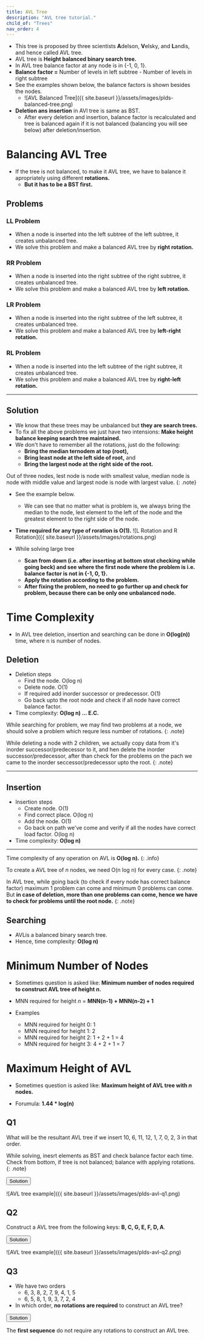 ```yaml
---
title: AVL Tree
description: "AVL tree tutorial."
child_of: "Trees"
nav_order: 4
---
```


- This tree is proposed by three scientists **A**delson, **V**elsky, and **L**andis, and hence called AVL tree.
- AVL tree is **Height balanced binary search tree.**
- In AVL tree balance factor at any node is in {-1, 0, 1}.
- **Balance factor =** Number of levels in left subtree - Number of levels in right subtree
- See the examples shown below, the balance factors is shown besides the nodes.
    - ![AVL Balanced Tree]({{ site.baseurl }}/assets/images/plds-balanced-tree.png)
- **Deletion ans insertion** in AVl tree is same as BST.
    - After every deletion and insertion, balance factor is recalculated and tree is balanced again if it is not balanced (balancing you will see below) after deletion/insertion.

# Balancing AVL Tree

- If the tree is not balanced, to make it AVL tree, we have to balance it apropriately using different **rotations.**
    - **But it has to be a BST first.**

## Problems

### LL Problem

- When a node is inserted into the left subtree of the left subtree, it creates unbalanced tree.
- We solve this problem and make a balanced AVL tree by **right rotation.**

### RR Problem

- When a node is inserted into the right subtree of the right subtree, it creates unbalanced tree.
- We solve this problem and make a balanced AVL tree by **left rotation.**

### LR Problem

- When a node is inserted into the right subtree of the left subtree, it creates unbalanced tree.
- We solve this problem and make a balanced AVL tree by **left-right rotation.**

### RL Problem

- When a node is inserted into the left subtree of the right subtree, it creates unbalanced tree.
- We solve this problem and make a balanced AVL tree by **right-left rotation.**

***

## Solution

- We know that these trees may be unbalanced but **they are search trees.**
- To fix all the above problems we just have two intensions: **Make height balance keeping search tree maintained.**
- We don't have to remember all the rotations, just do the following:
    - **Bring the median ternodem at top (root),**
    - **Bring least node at the left side of root,** and
    - **Bring the largest node at the right side of the root.**

Out of three nodes, lest node is node with smallest value, median node is node with middle value and largest node is node with largest value.
{: .note}

 - See the example below.
    - We can see that no matter what is problem is, we always bring the median to the node, lest element to the left of the node and the greatest element to the right side of the node.
- **Time required for any type of roration is O(1).**
![L Rotation and R Rotation]({{ site.baseurl }}/assets/images/rotations.png)

- While solving large tree
    - **Scan from down (i.e. after inserting at bottom strat checking while going beck) and see where the first node where the problem is i.e. balance factor is not in {-1, 0, 1}.**
    - **Apply the rotation according to the problem.**
    - **After fixing the problem, no need to go further up and check for problem, because there can be only one unbalanced node.**


# Time Complexity

- In AVL tree deletion, insertion and searching can be done in **O(log(n))** time, where n is number of nodes.

## Deletion

- Deletion steps
    - Find the node. O(log n)
    - Delete node. O(1)
    - If required add inorder successor or predecessor. O(1)
    - Go back upto the root node and check if all node have correct balance factor.
- Time complexity: **O(log n) ... E.C.**

While searching for problem, we may find two problems at a node, we should solve a problem which requre less number of rotations.
{: .note}

While deleting a node with 2 children, we actually copy data from it's inorder successor/predecessor to it, and hen delete the inorder successor/predecessor, after than check for the problems on the pach we came to the inorder seccessor/predecessor upto the root.
{: .note}

***

## Insertion

- Insertion steps
    - Create node. O(1)
    - Find correct place. O(log n)
    - Add the node. O(1)
    - Go back on path we've come and verify if all the nodes have correct load factor. O(log n)
- Time complexity: **O(log n)**

***

Time complexity of any operation on AVL is **O(log n).**
{: .info}

To create a AVL tree of *n* nodes, we need O(n log n) for every case.
{: .note}

In AVL tree, while going back (to check if every node has correct balance factor) maximum 1 problem can come and minimum 0 problems can come. But **in case of deletion, more than one problems can come, hence we have to check for problems until the root node.**
{: .note}

## Searching

- AVLis a balanced binary search tree.
- Hence, time complexity: **O(log n)**

# Minimum Number of Nodes

- Sometimes question is asked like: **Minimum number of nodes required to construct AVL tree of height *n*.**

- MNN required for height *n* = **MNN(n-1) + MNN(n-2) + 1**
- Examples
    - MNN required for height 0: 1
    - MNN required for height 1: 2
    - MNN required for height 2: 1 + 2 + 1 = 4
    - MNN required for height 3: 4 + 2 + 1 = 7 

# Maximum Height of AVL

- Sometimes question is asked like: **Maximum height of AVL tree with *n* nodes.**

- Forumula: **1.44 * log(n)**


## Q1

What will be the resultant AVL tree if we insert 10, 6, 11, 12, 1, 7, 0, 2, 3 in that order.

While solving, inesrt elements as BST and check balance factor each time. Check from bottom, if tree is not balanced; balance with applying rotations.
{: .note}

<div class="w3-card w3-round">
<div class="w3-white">
<button onclick="toggleAccordion('avl-q1')" class="w3-button w3-block w3-theme-l1 w3-left-align"><i
        class="fa fa-circle-o-notch fa-fw w3-margin-right"></i>Solution</button>
<div id="avl-q1" class="w3-hide w3-container" markdown="1">

![AVL tree example]({{ site.baseurl }}/assets/images/plds-avl-q1.png)

</div>
</div>
</div>

## Q2

Construct a AVL tree from the following keys: **B, C, G, E, F, D, A**.

<div class="w3-card w3-round">
<div class="w3-white">
<button onclick="toggleAccordion('avl-q2')" class="w3-button w3-block w3-theme-l1 w3-left-align"><i
        class="fa fa-circle-o-notch fa-fw w3-margin-right"></i>Solution</button>
<div id="avl-q2" class="w3-hide w3-container" markdown="1">

![AVL tree example]({{ site.baseurl }}/assets/images/plds-avl-q2.png)

</div>
</div>
</div>

## Q3

- We have two orders
    - 6, 3, 8, 2, 7, 9, 4, 1, 5
    - 6, 5, 8, 1, 9, 3, 7, 2, 4
- In which order, **no rotations are required** to construct an AVL tree?

<div class="w3-card w3-round">
<div class="w3-white">
<button onclick="toggleAccordion('avl-q3')" class="w3-button w3-block w3-theme-l1 w3-left-align"><i
        class="fa fa-circle-o-notch fa-fw w3-margin-right"></i>Solution</button>
<div id="avl-q3" class="w3-hide w3-container" markdown="1">

The **first sequence** do not require any rotations to construct an AVL tree.

</div>
</div>
</div>